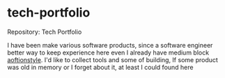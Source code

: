 # tech-portfolio

Repository: Tech Portfolio

I have been make various software products, since a software engineer better way to keep experience here even I already have medium block [aoftionstyle](https://medium.com/@aoftionstyle).
I'd like to collect tools and some of building, If some product was old in memory or I forget about it, at least I could found here 
